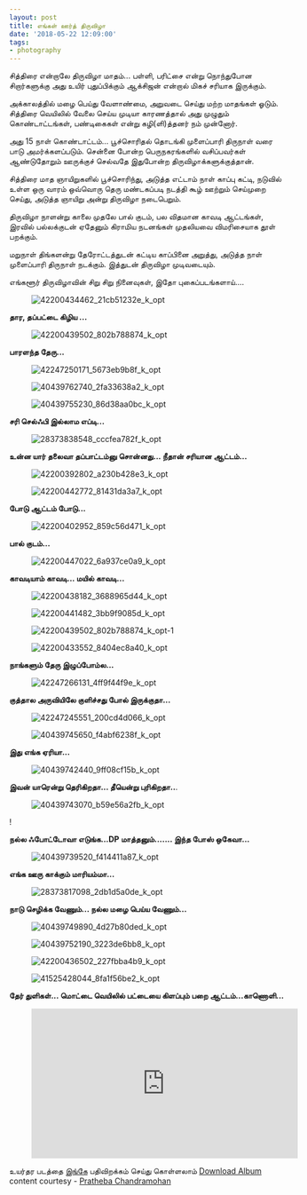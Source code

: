 ```yaml
---
layout: post
title: எங்கள் ஊர்த் திருவிழா
date: '2018-05-22 12:09:00'
tags:
- photography
---
```


சித்திரை என்றாலே திருவிழா மாதம்... பள்ளி, பரிட்சை என்று நொந்துபோன சிறார்களுக்கு அது உயிர் புதுப்பிக்கும் ஆக்சிஜன் என்றால் மிகச் சரியாக இருக்கும்.

அக்காலத்தில் மழை பெய்து வேளாண்மை, அறுவடை செய்து மற்ற மாதங்கள் ஓடும். சித்திரை வெயிலில் வேலை செய்ய முடியா காரணத்தால் அது முழுதும் கொண்டாட்டங்கள், பண்டிகைகள் என்று கழி(ளி)த்தனர் நம் முன்னோர்.

அது 15 நாள் கொண்டாட்டம்... பூச்சொரிதல் தொடங்கி முளைப்பாரி திருநாள் வரை பாடு அமர்க்களப்படும். சென்னை போன்ற பெருநகரங்களில் வசிப்பவர்கள் ஆண்டுதோறும் ஊருக்குச் செல்வதே இதுபோன்ற திருவிழாக்களுக்குத்தான்.

சித்திரை மாத ஞாயிறுகளில் பூச்சொரிந்து, அடுத்த எட்டாம் நாள் காப்பு கட்டி, நடுவில் உள்ள ஒரு வாரம் ஒவ்வொரு தெரு மண்டகப்படி நடத்தி கூழ் ஊற்றும் செய்முறை செய்து, அடுத்த ஞாயிறு அன்று திருவிழா நடைபெறும்.

திருவிழா நாளன்று காலை முதலே பால் குடம், பல விதமான காவடி ஆட்டங்கள், இரவில் பல்லக்குடன் ஏதேனும் கிராமிய நடனங்கள் முதலியவை விமரிசையாக தூள் பறக்கும்.

மறுநாள் திங்களன்று தேரோட்டத்துடன் கட்டிய காப்பினை அறுத்து, அடுத்த நாள் முளைப்பாரி திருநாள் நடக்கும். இத்துடன் திருவிழா முடிவடையும்.

எங்களூர் திருவிழாவின் சிறு சிறு நினைவுகள், இதோ புகைப்படங்களாய்....

<!--kg-card-begin: image--><figure class="kg-card kg-image-card"><img src="/content/images/2019/02/42200434462_21cb51232e_k_opt.jpg" class="kg-image" alt="42200434462_21cb51232e_k_opt"></figure><!--kg-card-end: image-->

**தார, தப்பட்டை கிழிய ...**

<!--kg-card-begin: image--><figure class="kg-card kg-image-card"><img src="/content/images/2019/02/42200439502_802b788874_k_opt.jpg" class="kg-image" alt="42200439502_802b788874_k_opt"></figure><!--kg-card-end: image-->

**பாரளந்த தேரு...**

<!--kg-card-begin: image--><figure class="kg-card kg-image-card"><img src="/content/images/2019/02/42247250171_5673eb9b8f_k_opt.jpg" class="kg-image" alt="42247250171_5673eb9b8f_k_opt"></figure><!--kg-card-end: image--><!--kg-card-begin: image--><figure class="kg-card kg-image-card"><img src="/content/images/2019/02/40439762740_2fa33638a2_k_opt.jpg" class="kg-image" alt="40439762740_2fa33638a2_k_opt"></figure><!--kg-card-end: image--><!--kg-card-begin: image--><figure class="kg-card kg-image-card"><img src="/content/images/2019/02/40439755230_86d38aa0bc_k_opt.jpg" class="kg-image" alt="40439755230_86d38aa0bc_k_opt"></figure><!--kg-card-end: image-->

**சரி செல்ஃபி இல்லாம எப்டி...**

<!--kg-card-begin: image--><figure class="kg-card kg-image-card"><img src="/content/images/2019/02/28373838548_cccfea782f_k_opt.jpg" class="kg-image" alt="28373838548_cccfea782f_k_opt"></figure><!--kg-card-end: image-->

**உன்ன யார் தலைவா தப்பாட்டம்னு சொன்னது... நீதான் சரியான ஆட்டம்...**

<!--kg-card-begin: image--><figure class="kg-card kg-image-card"><img src="/content/images/2019/02/42200392802_a230b428e3_k_opt.jpg" class="kg-image" alt="42200392802_a230b428e3_k_opt"></figure><!--kg-card-end: image--><!--kg-card-begin: image--><figure class="kg-card kg-image-card"><img src="/content/images/2019/02/42200442772_81431da3a7_k_opt.jpg" class="kg-image" alt="42200442772_81431da3a7_k_opt"></figure><!--kg-card-end: image-->

**போடு ஆட்டம் போடு...**

<!--kg-card-begin: image--><figure class="kg-card kg-image-card"><img src="/content/images/2019/02/42200402952_859c56d471_k_opt.jpg" class="kg-image" alt="42200402952_859c56d471_k_opt"></figure><!--kg-card-end: image-->

**பால் குடம்...**

<!--kg-card-begin: image--><figure class="kg-card kg-image-card"><img src="/content/images/2019/02/42200447022_6a937ce0a9_k_opt.jpg" class="kg-image" alt="42200447022_6a937ce0a9_k_opt"></figure><!--kg-card-end: image-->

**காவடியாம் காவடி... மயில் காவடி...**

<!--kg-card-begin: image--><figure class="kg-card kg-image-card"><img src="/content/images/2019/02/42200438182_3688965d44_k_opt.jpg" class="kg-image" alt="42200438182_3688965d44_k_opt"></figure><!--kg-card-end: image--><!--kg-card-begin: image--><figure class="kg-card kg-image-card"><img src="/content/images/2019/02/42200441482_3bb9f9085d_k_opt.jpg" class="kg-image" alt="42200441482_3bb9f9085d_k_opt"></figure><!--kg-card-end: image--><!--kg-card-begin: image--><figure class="kg-card kg-image-card"><img src="/content/images/2019/02/42200439502_802b788874_k_opt-1.jpg" class="kg-image" alt="42200439502_802b788874_k_opt-1"></figure><!--kg-card-end: image--><!--kg-card-begin: image--><figure class="kg-card kg-image-card"><img src="/content/images/2019/02/42200433552_8404ec8a40_k_opt.jpg" class="kg-image" alt="42200433552_8404ec8a40_k_opt"></figure><!--kg-card-end: image-->

**நாங்களும் தேரு இழுப்போம்ல...**

<!--kg-card-begin: image--><figure class="kg-card kg-image-card"><img src="/content/images/2019/02/42247266131_4ff9f44f9e_k_opt.jpg" class="kg-image" alt="42247266131_4ff9f44f9e_k_opt"></figure><!--kg-card-end: image-->

**குத்தால அருவியிலே குளிச்சது போல் இருக்குதா...**

<!--kg-card-begin: image--><figure class="kg-card kg-image-card"><img src="/content/images/2019/02/42247245551_200cd4d066_k_opt.jpg" class="kg-image" alt="42247245551_200cd4d066_k_opt"></figure><!--kg-card-end: image--><!--kg-card-begin: image--><figure class="kg-card kg-image-card"><img src="/content/images/2019/02/40439745650_f4abf6238f_k_opt.jpg" class="kg-image" alt="40439745650_f4abf6238f_k_opt"></figure><!--kg-card-end: image-->

**இது எங்க ஏரியா...**

<!--kg-card-begin: image--><figure class="kg-card kg-image-card"><img src="/content/images/2019/02/40439742440_9ff08cf15b_k_opt.jpg" class="kg-image" alt="40439742440_9ff08cf15b_k_opt"></figure><!--kg-card-end: image-->

**இவன் யாரென்று தெரிகிறதா... தீயென்று புரிகிறதா..**.

<!--kg-card-begin: image--><figure class="kg-card kg-image-card"><img src="/content/images/2019/02/40439743070_b59e56a2fb_k_opt.jpg" class="kg-image" alt="40439743070_b59e56a2fb_k_opt"></figure><!--kg-card-end: image-->

!

**நல்ல ஃபோட்டோவா எடுங்க...DP மாத்தனும்....... இந்த போஸ் ஒகேவா...**

<!--kg-card-begin: image--><figure class="kg-card kg-image-card"><img src="/content/images/2019/02/40439739520_f414411a87_k_opt.jpg" class="kg-image" alt="40439739520_f414411a87_k_opt"></figure><!--kg-card-end: image-->

**எங்க ஊரு காக்கும் மாரியம்மா...**

<!--kg-card-begin: image--><figure class="kg-card kg-image-card"><img src="/content/images/2019/02/28373817098_2db1d5a0de_k_opt.jpg" class="kg-image" alt="28373817098_2db1d5a0de_k_opt"></figure><!--kg-card-end: image-->

**நாடு செழிக்க வேணும்... நல்ல மழை பெய்ய வேணும்...**

<!--kg-card-begin: image--><figure class="kg-card kg-image-card"><img src="/content/images/2019/02/40439749890_4d27b80ded_k_opt.jpg" class="kg-image" alt="40439749890_4d27b80ded_k_opt"></figure><!--kg-card-end: image--><!--kg-card-begin: image--><figure class="kg-card kg-image-card"><img src="/content/images/2019/02/40439752190_3223de6bb8_k_opt.jpg" class="kg-image" alt="40439752190_3223de6bb8_k_opt"></figure><!--kg-card-end: image--><!--kg-card-begin: image--><figure class="kg-card kg-image-card"><img src="/content/images/2019/02/42200436502_227fbba4b9_k_opt.jpg" class="kg-image" alt="42200436502_227fbba4b9_k_opt"></figure><!--kg-card-end: image--><!--kg-card-begin: image--><figure class="kg-card kg-image-card"><img src="/content/images/2019/02/41525428044_8fa1f56be2_k_opt.jpg" class="kg-image" alt="41525428044_8fa1f56be2_k_opt"></figure><!--kg-card-end: image-->

**தேர் துளிகள்... மொட்டை வெயிலில் பட்டையை கிளப்பும் பறை ஆட்டம்...காணொளி...**

<!--kg-card-begin: embed--><figure class="kg-card kg-embed-card"><iframe width="480" height="270" src="https://www.youtube.com/embed/s6VRPEzdAnw?feature=oembed" frameborder="0" allow="accelerometer; autoplay; encrypted-media; gyroscope; picture-in-picture" allowfullscreen></iframe></figure><!--kg-card-end: embed-->

உயர்தர படத்தை [இங்கே](https://flic.kr/s/aHskBvgYTC) பதிவிறக்கம் செய்து கொள்ளலாம் [Download Album](https://flic.kr/s/aHskBvgYTC)  
content courtesy - [Pratheba Chandramohan](https://www.pratheba.com)

